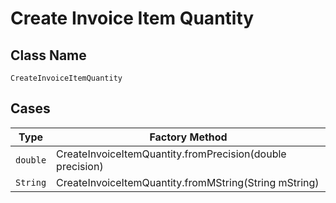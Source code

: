 
# Create Invoice Item Quantity

## Class Name

`CreateInvoiceItemQuantity`

## Cases

| Type | Factory Method |
|  --- | --- |
| `double` | CreateInvoiceItemQuantity.fromPrecision(double precision) |
| `String` | CreateInvoiceItemQuantity.fromMString(String mString) |


